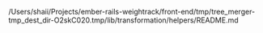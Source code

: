 /Users/shaii/Projects/ember-rails-weightrack/front-end/tmp/tree_merger-tmp_dest_dir-O2skC020.tmp/lib/transformation/helpers/README.md